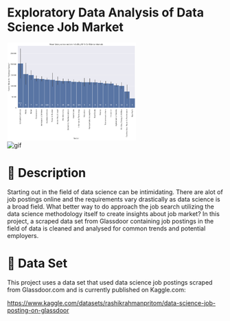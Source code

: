 # Exploratory Data Analysis of Data Science Job Market

<div class="row">
  <div class="column">
    <img src="./img/barplot.png" alt="barplot" width="300">
  </div>
  <div class="column">
    <img src="./img/map_interactive.gif" alt="gif" width="500">
  </div>
</div>

# :memo: Description

Starting out in the field of data science can be intimidating. There are alot of job postings online and the requirements vary drastically as data science is a broad field.
What better way to do approach the job search utilizing the data science methodology itself to create insights about job market?
In this project, a scraped data set from Glassdoor containing job postings in the field of data is cleaned and analysed for common trends and potential employers.

# :open_file_folder: Data Set

This project uses a data set that used data science job postings scraped from Glassdoor.com and is currently published on Kaggle.com: 

https://www.kaggle.com/datasets/rashikrahmanpritom/data-science-job-posting-on-glassdoor
